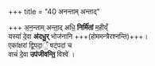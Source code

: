 +++
title = "40 अनन्ताम् अन्ताद्"

+++
अ॒न॒न्ताम् अन्ता॒द् अधि॒ **निर्मि॑तां** म॒हीय्ँ  
यस्यां॑ दे॒वा **अ॑दधु॒र्** भोज॑नानि +++(होममन्त्रैरश्नन्ति)+++।  
एका॑क्षरां द्वि॒पदा॒ँ॒ षट्॑पदां च  
वाचं॑ दे॒वा **उप॑जीवन्ति॒** विश्वे॑ ।